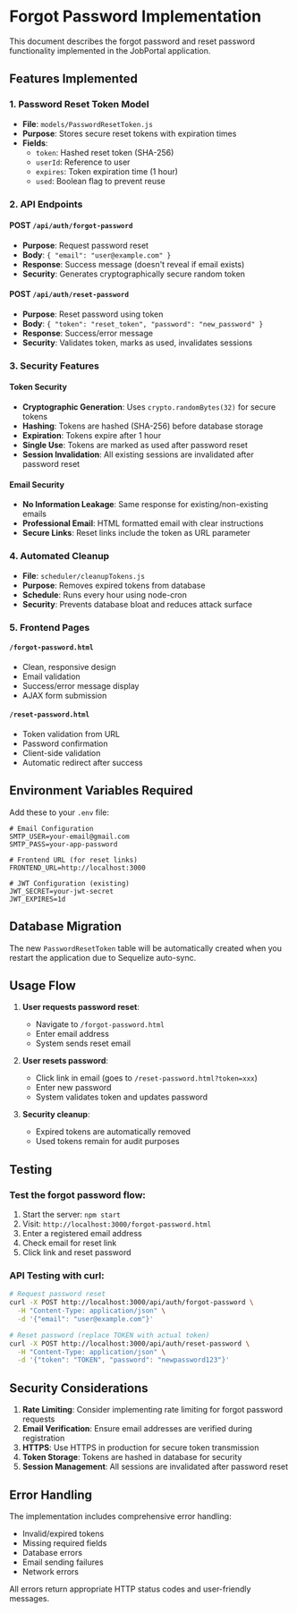 # Forgot Password Implementation

This document describes the forgot password and reset password functionality implemented in the JobPortal application.

## Features Implemented

### 1. Password Reset Token Model
- **File**: `models/PasswordResetToken.js`
- **Purpose**: Stores secure reset tokens with expiration times
- **Fields**:
  - `token`: Hashed reset token (SHA-256)
  - `userId`: Reference to user
  - `expires`: Token expiration time (1 hour)
  - `used`: Boolean flag to prevent reuse

### 2. API Endpoints

#### POST `/api/auth/forgot-password`
- **Purpose**: Request password reset
- **Body**: `{ "email": "user@example.com" }`
- **Response**: Success message (doesn't reveal if email exists)
- **Security**: Generates cryptographically secure random token

#### POST `/api/auth/reset-password`
- **Purpose**: Reset password using token
- **Body**: `{ "token": "reset_token", "password": "new_password" }`
- **Response**: Success/error message
- **Security**: Validates token, marks as used, invalidates sessions

### 3. Security Features

#### Token Security
- **Cryptographic Generation**: Uses `crypto.randomBytes(32)` for secure tokens
- **Hashing**: Tokens are hashed (SHA-256) before database storage
- **Expiration**: Tokens expire after 1 hour
- **Single Use**: Tokens are marked as used after password reset
- **Session Invalidation**: All existing sessions are invalidated after password reset

#### Email Security
- **No Information Leakage**: Same response for existing/non-existing emails
- **Professional Email**: HTML formatted email with clear instructions
- **Secure Links**: Reset links include the token as URL parameter

### 4. Automated Cleanup
- **File**: `scheduler/cleanupTokens.js`
- **Purpose**: Removes expired tokens from database
- **Schedule**: Runs every hour using node-cron
- **Security**: Prevents database bloat and reduces attack surface

### 5. Frontend Pages

#### `/forgot-password.html`
- Clean, responsive design
- Email validation
- Success/error message display
- AJAX form submission

#### `/reset-password.html`
- Token validation from URL
- Password confirmation
- Client-side validation
- Automatic redirect after success

## Environment Variables Required

Add these to your `.env` file:

```env
# Email Configuration
SMTP_USER=your-email@gmail.com
SMTP_PASS=your-app-password

# Frontend URL (for reset links)
FRONTEND_URL=http://localhost:3000

# JWT Configuration (existing)
JWT_SECRET=your-jwt-secret
JWT_EXPIRES=1d
```

## Database Migration

The new `PasswordResetToken` table will be automatically created when you restart the application due to Sequelize auto-sync.

## Usage Flow

1. **User requests password reset**:
   - Navigate to `/forgot-password.html`
   - Enter email address
   - System sends reset email

2. **User resets password**:
   - Click link in email (goes to `/reset-password.html?token=xxx`)
   - Enter new password
   - System validates token and updates password

3. **Security cleanup**:
   - Expired tokens are automatically removed
   - Used tokens remain for audit purposes

## Testing

### Test the forgot password flow:

1. Start the server: `npm start`
2. Visit: `http://localhost:3000/forgot-password.html`
3. Enter a registered email address
4. Check email for reset link
5. Click link and reset password

### API Testing with curl:

```bash
# Request password reset
curl -X POST http://localhost:3000/api/auth/forgot-password \
  -H "Content-Type: application/json" \
  -d '{"email": "user@example.com"}'

# Reset password (replace TOKEN with actual token)
curl -X POST http://localhost:3000/api/auth/reset-password \
  -H "Content-Type: application/json" \
  -d '{"token": "TOKEN", "password": "newpassword123"}'
```

## Security Considerations

1. **Rate Limiting**: Consider implementing rate limiting for forgot password requests
2. **Email Verification**: Ensure email addresses are verified during registration
3. **HTTPS**: Use HTTPS in production for secure token transmission
4. **Token Storage**: Tokens are hashed in database for security
5. **Session Management**: All sessions are invalidated after password reset

## Error Handling

The implementation includes comprehensive error handling:
- Invalid/expired tokens
- Missing required fields
- Database errors
- Email sending failures
- Network errors

All errors return appropriate HTTP status codes and user-friendly messages. 